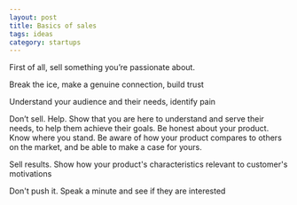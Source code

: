 ```yaml
---
layout: post
title: Basics of sales
tags: ideas
category: startups
---
```


First of all, sell something you’re passionate about. 

Break the ice, make a genuine connection, build trust

Understand your audience and their needs, identify pain

Don’t sell. Help. Show that you are here to understand and serve their needs, to help them achieve their goals. Be honest about your product. Know where you stand. Be aware of how your product compares to others on the market, and be able to make a case for yours.

Sell results. Show how your product's characteristics relevant to customer's motivations

Don't push it. Speak a minute and see if they are interested

